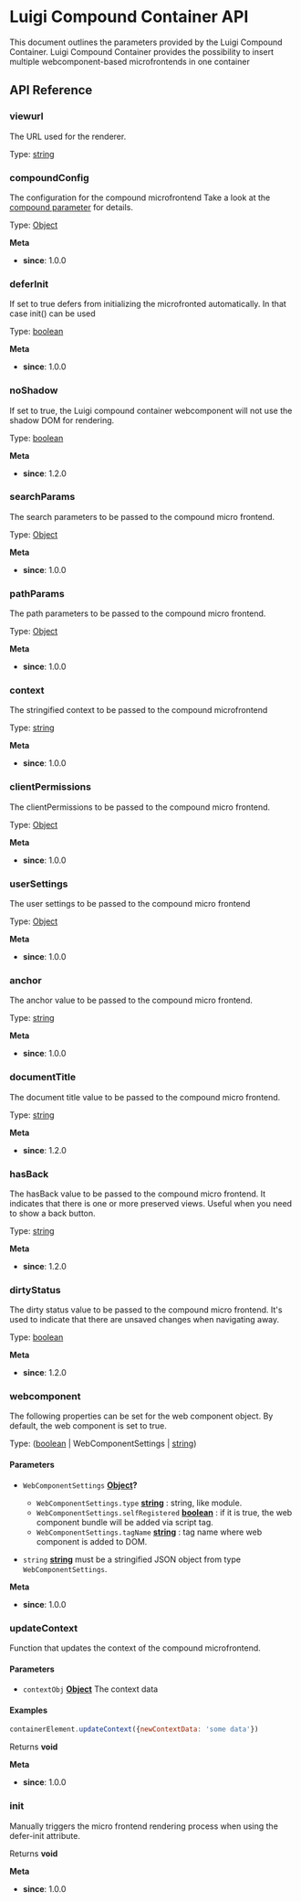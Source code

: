 <!-- meta
{
  "node": {
    "label": "Luigi Compound Container API",
    "category": {
      "label": "API Reference",
      "collapsible": true
    },
    "metaData": {
      "categoryPosition": 6,
      "position": 4
    }
  }
}
meta -->

# Luigi Compound Container API

This document outlines the parameters provided by the Luigi Compound Container. Luigi Compound Container provides the possibility to insert multiple webcomponent-based microfrontends in one container

## API Reference

<!-- Generated by documentation.js. Update this documentation by updating the source code. -->

### viewurl

The URL used for the renderer.

Type: [string](https://developer.mozilla.org/docs/Web/JavaScript/Reference/Global_Objects/String)

### compoundConfig

The configuration for the compound microfrontend
Take a look at the [compound parameter](https://docs.luigi-project.io/docs/navigation-parameters-reference/?section=compound) for details.

Type: [Object](https://developer.mozilla.org/docs/Web/JavaScript/Reference/Global_Objects/Object)

**Meta**

*   **since**: 1.0.0

### deferInit

If set to true defers from initializing the microfronted automatically. In that case init() can be used

Type: [boolean](https://developer.mozilla.org/docs/Web/JavaScript/Reference/Global_Objects/Boolean)

**Meta**

*   **since**: 1.0.0

### noShadow

If set to true, the Luigi compound container webcomponent will not use the shadow DOM for rendering.

Type: [boolean](https://developer.mozilla.org/docs/Web/JavaScript/Reference/Global_Objects/Boolean)

**Meta**

*   **since**: 1.2.0

### searchParams

The search parameters to be passed to the compound micro frontend.

Type: [Object](https://developer.mozilla.org/docs/Web/JavaScript/Reference/Global_Objects/Object)

**Meta**

*   **since**: 1.0.0

### pathParams

The path parameters to be passed to the compound micro frontend.

Type: [Object](https://developer.mozilla.org/docs/Web/JavaScript/Reference/Global_Objects/Object)

**Meta**

*   **since**: 1.0.0

### context

The stringified context to be passed to the compound microfrontend

Type: [string](https://developer.mozilla.org/docs/Web/JavaScript/Reference/Global_Objects/String)

**Meta**

*   **since**: 1.0.0

### clientPermissions

The clientPermissions to be passed to the compound micro frontend.

Type: [Object](https://developer.mozilla.org/docs/Web/JavaScript/Reference/Global_Objects/Object)

**Meta**

*   **since**: 1.0.0

### userSettings

The user settings to be passed to the compound micro frontend

Type: [Object](https://developer.mozilla.org/docs/Web/JavaScript/Reference/Global_Objects/Object)

**Meta**

*   **since**: 1.0.0

### anchor

The anchor value to be passed to the compound micro frontend.

Type: [string](https://developer.mozilla.org/docs/Web/JavaScript/Reference/Global_Objects/String)

**Meta**

*   **since**: 1.0.0

### documentTitle

The document title value to be passed to the compound micro frontend.

Type: [string](https://developer.mozilla.org/docs/Web/JavaScript/Reference/Global_Objects/String)

**Meta**

*   **since**: 1.2.0

### hasBack

The hasBack value to be passed to the compound micro frontend.
It indicates that there is one or more preserved views. Useful when you need to show a back button.

Type: [string](https://developer.mozilla.org/docs/Web/JavaScript/Reference/Global_Objects/String)

**Meta**

*   **since**: 1.2.0

### dirtyStatus

The dirty status value to be passed to the compound micro frontend.
It's used to indicate that there are unsaved changes when navigating away.

Type: [boolean](https://developer.mozilla.org/docs/Web/JavaScript/Reference/Global_Objects/Boolean)

**Meta**

*   **since**: 1.2.0

### webcomponent

The following properties can be set for the web component object. By default, the web component is set to true.

Type: ([boolean](https://developer.mozilla.org/docs/Web/JavaScript/Reference/Global_Objects/Boolean) | WebComponentSettings | [string](https://developer.mozilla.org/docs/Web/JavaScript/Reference/Global_Objects/String))

#### Parameters

*   `WebComponentSettings` **[Object](https://developer.mozilla.org/docs/Web/JavaScript/Reference/Global_Objects/Object)?** 

    *   `WebComponentSettings.type` **[string](https://developer.mozilla.org/docs/Web/JavaScript/Reference/Global_Objects/String)** : string, like module.
    *   `WebComponentSettings.selfRegistered` **[boolean](https://developer.mozilla.org/docs/Web/JavaScript/Reference/Global_Objects/Boolean)** : if it is true, the web component bundle will be added via script tag.
    *   `WebComponentSettings.tagName` **[string](https://developer.mozilla.org/docs/Web/JavaScript/Reference/Global_Objects/String)** : tag name where web component is added to DOM.
*   `string` **[string](https://developer.mozilla.org/docs/Web/JavaScript/Reference/Global_Objects/String)** must be a stringified JSON object from type `WebComponentSettings`.

**Meta**

*   **since**: 1.0.0

### updateContext

Function that updates the context of the compound microfrontend.

#### Parameters

*   `contextObj` **[Object](https://developer.mozilla.org/docs/Web/JavaScript/Reference/Global_Objects/Object)** The context data

#### Examples

```javascript
containerElement.updateContext({newContextData: 'some data'})
```

Returns **void** 

**Meta**

*   **since**: 1.0.0

### init

Manually triggers the micro frontend rendering process when using the defer-init attribute.

Returns **void** 

**Meta**

*   **since**: 1.0.0
